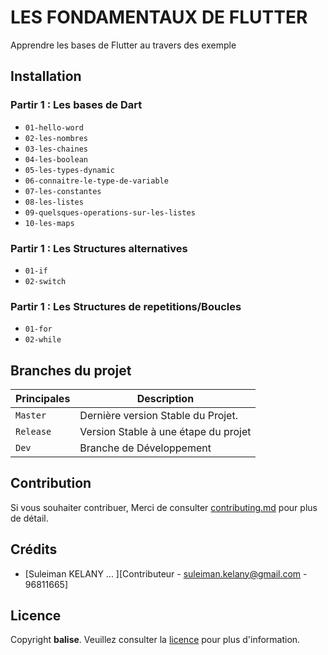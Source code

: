 # LES FONDAMENTAUX DE FLUTTER 

Apprendre les bases de Flutter au travers des exemple

## Installation

### Partir 1 : Les bases de Dart

- `01-hello-word`
- `02-les-nombres`
- `03-les-chaines`
- `04-les-boolean`
- `05-les-types-dynamic`
- `06-connaitre-le-type-de-variable`
- `07-les-constantes`
- `08-les-listes`
- `09-quelsques-operations-sur-les-listes`
- `10-les-maps`

### Partir 1 : Les Structures alternatives

- `01-if`
- `02-switch`

### Partir 1 : Les Structures de repetitions/Boucles

- `01-for`
- `02-while`

## Branches du projet

| Principales     | Description                                                                                     |
| ------------- | ----------------------------------------------------------------------------------------------- |
| `Master` | Dernière version Stable du Projet.                                     |
| `Release` |  Version Stable à une étape du projet |
| `Dev` |  Branche de Développement |


## Contribution

Si vous souhaiter contribuer, Merci de consulter [contributing.md](contributing.md) pour plus de détail.

## Crédits

- [Suleiman KELANY ... ][Contributeur - suleiman.kelany@gmail.com - 96811665]

## Licence

Copyright **balise**. Veuillez consulter la [licence](https://gitlab.com/soutenances-e4afrika/annee-2022/suleiman-kelany/-/wikis/licence) pour plus d'information.
